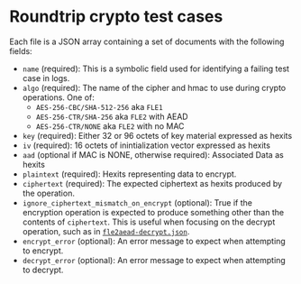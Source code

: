 # Roundtrip crypto test cases

Each file is a JSON array containing a set of documents with the following fields:

* `name` (required): This is a symbolic field used for identifying a failing test case in logs.
* `algo` (required): The name of the cipher and hmac to use during crypto operations. One of:
   * `AES-256-CBC/SHA-512-256` aka `FLE1`
   * `AES-256-CTR/SHA-256` aka `FLE2` with AEAD
   * `AES-256-CTR/NONE` aka `FLE2` with no MAC
* `key` (required): Either 32 or 96 octets of key material expressed as hexits
* `iv` (required): 16 octets of inintialization vector expressed as hexits
* `aad` (optional if MAC is NONE, otherwise required): Associated Data as hexits
* `plaintext` (required): Hexits representing data to encrypt.
* `ciphertext` (required): The expected ciphertext as hexits produced by the operation.
* `ignore_ciphertext_mismatch_on_encrypt` (optional): True if the encryption operation is expected to produce something other than the contents of `ciphertext`.  This is useful when focusing on the decrypt operation, such as in [`fle2aead-decrypt.json`](fle2aead-decrypt.json).
* `encrypt_error` (optional): An error message to expect when attempting to encrypt.
* `decrypt_error` (optional): An error message to expect when attempting to decrypt.
